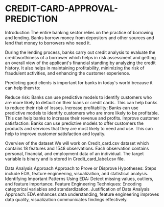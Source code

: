 # CREDIT-CARD-APPROVAL-PREDICTION
Introduction
The entire banking sector relies on the practice of borrowing and lending. Banks borrow money from depositors and other sources and lend that money to borrowers who need it.

During the lending process, banks carry out credit analysis to evaluate the creditworthiness of a borrower which helps in risk assessment and getting an overall view of the applicant's financial standing by analyzing the credit history. It also helps in maintaining profitability, minimizing the risk of fraudulent activities, and enhancing the customer experience.

Predicting good clients is important for banks in today's world because it can help them to:

Reduce risk: Banks can use predictive models to identify customers who are more likely to default on their loans or credit cards. This can help banks to reduce their risk of losses. Increase profitability: Banks can use predictive models to identify customers who are more likely to be profitable. This can help banks to increase their revenue and profits. Improve customer satisfaction: Banks can use predictive models to offer customers the products and services that they are most likely to need and use. This can help to improve customer satisfaction and loyalty.

Overview of the dataset
We will work on Credit_card.csv dataset which contains 18 features and 1548 observations. Each observation contains personal, financial, and employment data of an individual. The target variable is binary and is stored in Credit_card_label.csv file.

Data Analysis Approach
Approach to Prove or Disprove Hypotheses: Steps include EDA, feature engineering, visualization, and statistical analysis. Identifying Important Patterns Using EDA: Detect missing values, outliers, and feature importance. Feature Engineering Techniques: Encoding categorical variables and standardization. Justification of Data Analysis Approach: EDA enhances data understanding, feature engineering improves data quality, visualization communicates findings effectively.


